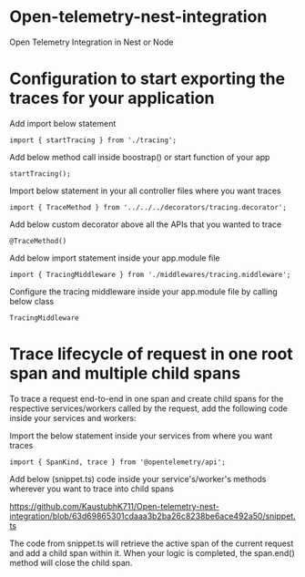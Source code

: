 # Open-telemetry-nest-integration
Open Telemetry Integration in Nest or Node


# Configuration to start exporting the traces for your application

Add import below statement

`import { startTracing } from './tracing';`

Add below method call inside boostrap() or start function of your app

`startTracing();`

Import below statement in your all controller files where you want traces

`import { TraceMethod } from '../../../decorators/tracing.decorator';`

Add below custom decorator above all the APIs that you wanted to trace

`@TraceMethod()`

Add below import statement inside your app.module file

`import { TracingMiddleware } from './middlewares/tracing.middleware';`

Configure the tracing middleware inside your app.module file by calling below class

`TracingMiddleware`

# Trace lifecycle of request in one root span and multiple child spans

To trace a request end-to-end in one span and create child spans for the respective services/workers called by the request, add the following code inside your services and workers:

Import the below statement inside your services from where you want traces

`import { SpanKind, trace } from '@opentelemetry/api';`

Add below (snippet.ts) code inside your service's/worker's methods wherever you want to trace into child spans

https://github.com/KaustubhK711/Open-telemetry-nest-integration/blob/63d69865301cdaaa3b2ba26c8238be6ace492a50/snippet.ts

The code from snippet.ts will retrieve the active span of the current request and add a child span within it. 
When your logic is completed, the span.end() method will close the child span.
